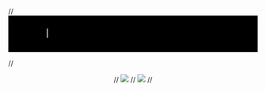 // <img align="center" src="https://github.com/aratchamm/aratchamm/blob/master/name.gif"></img>

// <p align="center"> 
// <a href="https://aratchamm.github.io/"><img  src="https://img.shields.io/badge/-WEBSITE-000000?style=for-the-badge&logo=safari&logoColor=white"></img></a>
// <a href="mailto:aratcha.mm@gmail.com"><img src="https://img.shields.io/badge/-Mail-000000?style=for-the-badge&logo=Gmail&logoColor=white"></img></a>
// </p>
